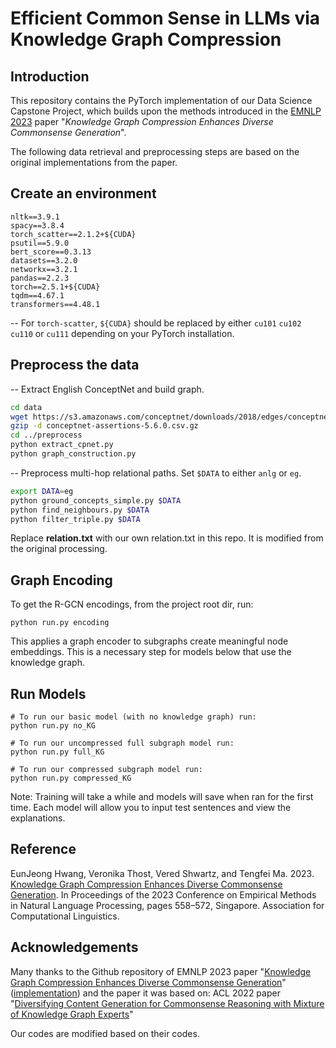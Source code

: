 # Efficient Common Sense in LLMs via Knowledge Graph Compression

## Introduction

This repository contains the PyTorch implementation of our Data Science Capstone Project, which builds upon the methods introduced in the [EMNLP 2023](https://aclanthology.org/2023.emnlp-main.37.pdf) paper "*Knowledge Graph Compression Enhances Diverse Commonsense Generation*".

The following data retrieval and preprocessing steps are based on the original implementations from the paper. 

## Create an environment

```
nltk==3.9.1
spacy==3.8.4
torch_scatter==2.1.2+${CUDA}
psutil==5.9.0
bert_score==0.3.13
datasets==3.2.0
networkx==3.2.1
pandas==2.2.3
torch==2.5.1+${CUDA}
tqdm==4.67.1
transformers==4.48.1
```

-- For `torch-scatter`, `${CUDA}` should be replaced by either `cu101` `cu102` `cu110` or `cu111` depending on your PyTorch installation.


## Preprocess the data

-- Extract English ConceptNet and build graph.

```bash
cd data
wget https://s3.amazonaws.com/conceptnet/downloads/2018/edges/conceptnet-assertions-5.6.0.csv.gz
gzip -d conceptnet-assertions-5.6.0.csv.gz
cd ../preprocess
python extract_cpnet.py
python graph_construction.py
```

-- Preprocess multi-hop relational paths. Set `$DATA` to either `anlg` or `eg`.

```bash
export DATA=eg
python ground_concepts_simple.py $DATA
python find_neighbours.py $DATA
python filter_triple.py $DATA
```

Replace **relation.txt** with our own relation.txt in this repo. It is modified from the original processing. 

## Graph Encoding
To get the R-GCN encodings, from the project root dir, run:
```
python run.py encoding 
```
This applies a graph encoder to subgraphs create meaningful node embeddings. This is a necessary step for models below that use the knowledge graph. 

## Run Models
```
# To run our basic model (with no knowledge graph) run:
python run.py no_KG
 
# To run our uncompressed full subgraph model run:
python run.py full_KG

# To run our compressed subgraph model run:
python run.py compressed_KG 
```
Note: Training will take a while and models will save when ran for the first time. Each model will allow you to input test sentences and view the explanations. 

## Reference

EunJeong Hwang, Veronika Thost, Vered Shwartz, and Tengfei Ma. 2023. [Knowledge Graph Compression Enhances Diverse Commonsense Generation](https://aclanthology.org/2023.emnlp-main.37.pdf). In Proceedings of the 2023 Conference on Empirical Methods in Natural Language Processing, pages 558–572, Singapore. Association for Computational Linguistics.

## Acknowledgements

Many thanks to the Github repository of EMNLP 2023 paper "[Knowledge Graph Compression Enhances Diverse Commonsense Generation](https://aclanthology.org/2023.emnlp-main.37.pdf)" ([implementation](https://github.com/eujhwang/KG-Compression)) and the paper it was based on: ACL 2022 paper "[Diversifying Content Generation for Commonsense Reasoning with Mixture of Knowledge Graph Experts](https://arxiv.org/abs/2203.07285)" 

Our codes are modified based on their codes.
